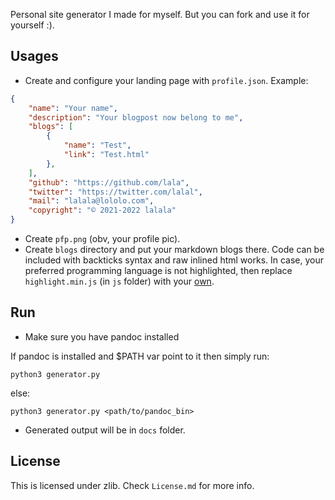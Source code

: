 Personal site generator I made for myself. But you can fork and use it for yourself :).

## Usages

* Create and configure your landing page with `profile.json`. Example:
```json
{
    "name": "Your name",
    "description": "Your blogpost now belong to me",
    "blogs": [
        {
            "name": "Test",
            "link": "Test.html"
        },
    ],
    "github": "https://github.com/lala",
    "twitter": "https://twitter.com/lalal",
    "mail": "lalala@lololo.com",
    "copyright": "© 2021-2022 lalala"
}
```
* Create `pfp.png` (obv, your profile pic).
* Create `blogs` directory and put your markdown blogs there. Code can be included with backticks syntax and raw inlined html works. In case, your preferred programming language is not highlighted, then replace `highlight.min.js` (in `js` folder) with your [own](https://highlightjs.org).

## Run

* Make sure you have pandoc installed

If pandoc is installed and $PATH var point to it then simply run:
```
python3 generator.py
```
else:
```
python3 generator.py <path/to/pandoc_bin>
```

* Generated output will be in `docs` folder.

## License

This is licensed under zlib. Check `License.md` for more info.
